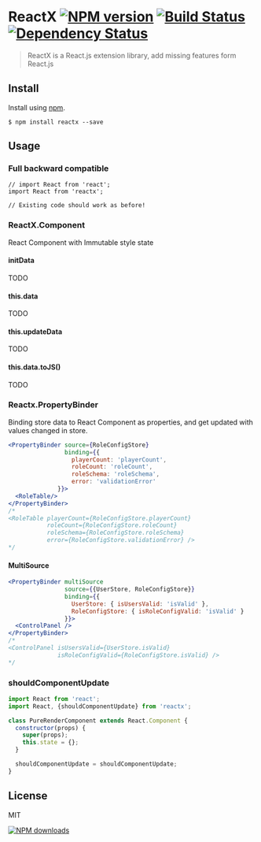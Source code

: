 ReactX [![NPM version][npm-image]][npm-url] [![Build Status][ci-image]][ci-url] [![Dependency Status][depstat-image]][depstat-url]
================

> ReactX is a React.js extension library, add missing features form React.js

## Install

Install using [npm][npm-url].

    $ npm install reactx --save

## Usage

### Full backward compatible
```
// import React from 'react';
import React from 'reactx';

// Existing code should work as before!
```

### ReactX.Component

React Component with Immutable style state

#### initData

TODO

#### this.data

TODO

#### this.updateData

TODO

#### this.data.toJS()

TODO

### Reactx.PropertyBinder

Binding store data to React Component as properties, and get updated with values changed in store.

```jsx
<PropertyBinder source={RoleConfigStore}
                binding={{
                  playerCount: 'playerCount',
                  roleCount: 'roleCount',
                  roleSchema: 'roleSchema',
                  error: 'validationError'
              }}>
  <RoleTable/>
</PropertyBinder>
/*
<RoleTable playerCount={RoleConfigStore.playerCount}
           roleCount={RoleConfigStore.roleCount}
           roleSchema={RoleConfigStore.roleSchema}
           error={RoleConfigStore.validationError} />
*/
```

#### MultiSource
```jsx
<PropertyBinder multiSource
                source={{UserStore, RoleConfigStore}}
                binding={{
                  UserStore: { isUsersValid: 'isValid' },
                  RoleConfigStore: { isRoleConfigValid: 'isValid' }
                }}>
  <ControlPanel />
</PropertyBinder>
/*
<ControlPanel isUsersValid={UserStore.isValid}
              isRoleConfigValid={RoleConfigStore.isValid} />
*/
```

### shouldComponentUpdate
```jsx
import React from 'react';
import React, {shouldComponentUpdate} from 'reactx';

class PureRenderComponent extends React.Component {
  constructor(props) {
    super(props);
    this.state = {};
  }

  shouldComponentUpdate = shouldComponentUpdate;
}
```


## License
MIT

[![NPM downloads][npm-downloads]][npm-url]

[homepage]: https://github.com/timnew/reactx

[npm-url]: https://npmjs.org/package/reactx
[npm-image]: http://img.shields.io/npm/v/reactx.svg?style=flat
[npm-downloads]: http://img.shields.io/npm/dm/reactx.svg?style=flat

[ci-url]: https://drone.io/github.com/timnew/reactx/latest
[ci-image]: https://drone.io/github.com/timnew/reactx/status.png

[depstat-url]: https://gemnasium.com/timnew/reactx
[depstat-image]: http://img.shields.io/gemnasium/timnew/reactx.svg?style=flat

[React.js]: https://facebook.github.io/react/index.html
[Immutable.js]: http://facebook.github.io/immutable-js/
[react-pure-render]: https://github.com/gaearon/react-pure-render
